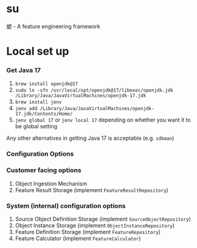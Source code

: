 # su
塑 - A feature engineering framework

# Local set up
### Get Java 17
1. `brew install openjdk@17`
2. `sudo ln -sfn /usr/local/opt/openjdk@17/libexec/openjdk.jdk /Library/Java/JavaVirtualMachines/openjdk-17.jdk`
3. `brew install jenv`
4. `jenv add /Library/Java/JavaVirtualMachines/openjdk-17.jdk/Contents/Home/`
5. `jenv global 17` or `jenv local 17` depending on whether you want it to be global setting

Any other alternatives in getting Java 17 is acceptable (e.g. `sdkman`)

### Configuration Options

### Customer facing options
1. Object Ingestion Mechanism
1. Feature Result Storage (implement `FeatureResultRepository`)

### System (internal) configuration options
1. Source Object Definition Storage (implement `SourceObjectRepository`)
1. Object Instance Storage (implement `ObjectInstanceRepository`)
1. Feature Definition Storage (implement `FeatureRepository`)
1. Feature Calculator (implement `FeatureCalculator`)


